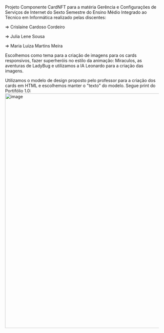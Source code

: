 Projeto Componente CardNFT para a matéria Gerência e Configurações de Serviços de Internet do Sexto Semestre do Ensino Médio Integrado ao Técnico em Informática realizado pelas discentes:

=> Crislaine Cardoso Cordeiro

=> Julia Lene Sousa

=> Maria Luiza Martins Meira

Escolhemos como tema para a criação de imagens para os cards responsivos, fazer superheróis no estilo da animação: Miraculos, as aventuras de LadyBug e utilizamos a IA Leonardo para a criação das imagens.

Utilizamos o modelo de design proposto pelo professor para a criação dos cards em HTML e escolhemos manter o "texto" do modelo.
Segue print do Portifólio 1.0:
<img width="1366" height="768" alt="image" src="https://github.com/user-attachments/assets/e6eec6c1-2aab-4f11-877f-589bed5ad25a" />
